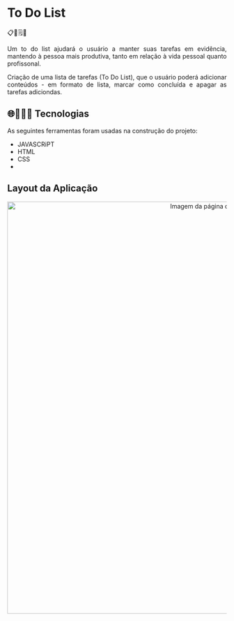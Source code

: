 # To Do List
📋📅🗒📝

<p align="justify">Um to do list ajudará o usuário a manter suas tarefas em evidência, mantendo à pessoa mais produtiva, tanto em relação à vida pessoal quanto profissonal. </p>

<p align="justify">Criação de uma lista de tarefas (To Do List), que o usuário poderá adicionar conteúdos - em formato de lista, marcar como concluída e apagar as tarefas adiciondas. </p>

## 🌐👩🏻‍💻 Tecnologias 

As seguintes ferramentas foram usadas na construção do projeto: 
<br>
- JAVASCRiPT
- HTML
- CSS
- 
## Layout da Aplicação

<div align= "center">
  <img width="945" alt="Imagem da página do To Do List" src="https://user-images.githubusercontent.com/89019231/151370769-8e7b8860-6e2b-4a99-aee0-0040fddf8dce.png">
</div>
